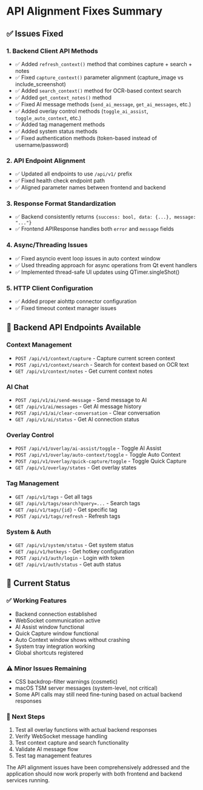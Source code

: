 # API Alignment Fixes Summary

## ✅ Issues Fixed

### 1. Backend Client API Methods
- ✅ Added `refresh_context()` method that combines capture + search + notes
- ✅ Fixed `capture_context()` parameter alignment (capture_image vs include_screenshot)
- ✅ Added `search_context()` method for OCR-based context search
- ✅ Added `get_context_notes()` method
- ✅ Fixed AI message methods (`send_ai_message`, `get_ai_messages`, etc.)
- ✅ Added overlay control methods (`toggle_ai_assist`, `toggle_auto_context`, etc.)
- ✅ Added tag management methods
- ✅ Added system status methods
- ✅ Fixed authentication methods (token-based instead of username/password)

### 2. API Endpoint Alignment
- ✅ Updated all endpoints to use `/api/v1/` prefix
- ✅ Fixed health check endpoint path
- ✅ Aligned parameter names between frontend and backend

### 3. Response Format Standardization
- ✅ Backend consistently returns `{success: bool, data: {...}, message: "..."}`
- ✅ Frontend APIResponse handles both `error` and `message` fields

### 4. Async/Threading Issues
- ✅ Fixed asyncio event loop issues in auto context window
- ✅ Used threading approach for async operations from Qt event handlers
- ✅ Implemented thread-safe UI updates using QTimer.singleShot()

### 5. HTTP Client Configuration
- ✅ Added proper aiohttp connector configuration
- ✅ Fixed timeout context manager issues

## 🔧 Backend API Endpoints Available

### Context Management
- `POST /api/v1/context/capture` - Capture current screen context
- `POST /api/v1/context/search` - Search for context based on OCR text
- `GET /api/v1/context/notes` - Get current context notes

### AI Chat
- `POST /api/v1/ai/send-message` - Send message to AI
- `GET /api/v1/ai/messages` - Get AI message history
- `POST /api/v1/ai/clear-conversation` - Clear conversation
- `GET /api/v1/ai/status` - Get AI connection status

### Overlay Control
- `POST /api/v1/overlay/ai-assist/toggle` - Toggle AI Assist
- `POST /api/v1/overlay/auto-context/toggle` - Toggle Auto Context
- `POST /api/v1/overlay/quick-capture/toggle` - Toggle Quick Capture
- `GET /api/v1/overlay/states` - Get overlay states

### Tag Management
- `GET /api/v1/tags` - Get all tags
- `GET /api/v1/tags/search?query=...` - Search tags
- `GET /api/v1/tags/{id}` - Get specific tag
- `POST /api/v1/tags/refresh` - Refresh tags

### System & Auth
- `GET /api/v1/system/status` - Get system status
- `GET /api/v1/hotkeys` - Get hotkey configuration
- `POST /api/v1/auth/login` - Login with token
- `GET /api/v1/auth/status` - Get auth status

## 🚀 Current Status

### ✅ Working Features
- Backend connection established
- WebSocket communication active
- AI Assist window functional
- Quick Capture window functional
- Auto Context window shows without crashing
- System tray integration working
- Global shortcuts registered

### ⚠️ Minor Issues Remaining
- CSS backdrop-filter warnings (cosmetic)
- macOS TSM server messages (system-level, not critical)
- Some API calls may still need fine-tuning based on actual backend responses

### 🎯 Next Steps
1. Test all overlay functions with actual backend responses
2. Verify WebSocket message handling
3. Test context capture and search functionality
4. Validate AI message flow
5. Test tag management features

The API alignment issues have been comprehensively addressed and the application should now work properly with both frontend and backend services running.